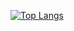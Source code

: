   <a href="">
  
  [![Top Langs](https://github-readme-stats.vercel.app/api/top-langs/?username=lpedrobr&layout=compact)](https://github.com/anuraghazra/github-readme-stats)
</a>
